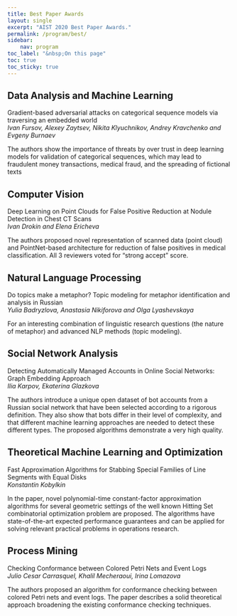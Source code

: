 ```yaml
---
title: Best Paper Awards
layout: single
excerpt: "AIST 2020 Best Paper Awards."
permalink: /program/best/
sidebar: 
    nav: program
toc_label: "&nbsp;On this page"
toc: true
toc_sticky: true
---
```


## Data Analysis and Machine Learning

Gradient-based adversarial attacks on categorical sequence models via traversing an embedded world<br/>
<i>Ivan Fursov, Alexey Zaytsev, Nikita Klyuchnikov, Andrey Kravchenko and Evgeny Burnaev</i>

The authors show the importance of threats by over trust in deep learning models for validation of categorical sequences, which may lead to fraudulent money transactions, medical fraud, and the spreading of fictional texts


## Computer Vision

Deep Learning on Point Clouds for False Positive Reduction at Nodule Detection in Chest CT Scans<br/>
<i>Ivan Drokin and Elena Ericheva</i>

The authors proposed novel representation of scanned data (point cloud) and PointNet-based architecture for reduction of false positives in medical classification. All 3 reviewers voted for “strong accept” score.


## Natural Language Processing

Do topics make a metaphor? Topic modeling for metaphor identification and analysis in Russian<br/>
<i>Yulia Badryzlova, Anastasia Nikiforova and Olga Lyashevskaya</i>

For an interesting combination of linguistic research questions (the nature of metaphor) and advanced NLP methods (topic modeling).


## Social Network Analysis

Detecting Automatically Managed Accounts in Online Social Networks: Graph Embedding Approach<br/>
<i>Ilia Karpov, Ekaterina Glazkova</i>

The authors introduce a unique open dataset of bot accounts from a Russian social network that have been selected according to a rigorous definition. They also show that bots differ in their level of complexity, and that different machine learning approaches are needed to detect these different types. The proposed algorithms demonstrate a very high quality. 


## Theoretical Machine Learning and Optimization

Fast Approximation Algorithms for Stabbing Special Families of Line Segments with Equal Disks<br/>
<i>Konstantin Kobylkin</i>

In the paper, novel polynomial-time constant-factor approximation algorithms for several geometric settings of the well known Hitting Set combinatorial optimization problem are proposed. The algorithms have state-of-the-art expected performance guarantees and can be applied for solving relevant practical problems in operations research.


## Process Mining

Checking Conformance between Colored Petri Nets and Event Logs<br/>
<i>Julio Cesar Carrasquel, Khalil Mecheraoui, Irina Lomazova</i>

The authors proposed an algorithm for conformance checking between colored Petri nets and event logs. The paper describes a solid theoretical approach broadening the existing conformance checking techniques.


